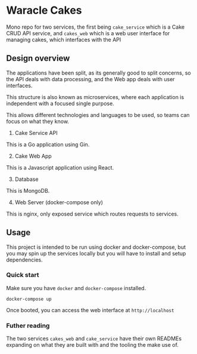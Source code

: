 # Waracle Cakes

Mono repo for two services, the first being `cake_service` which is a Cake CRUD
API service, and `cakes_web` which is a web user interface for managing cakes,
which interfaces with the API

## Design overview

The applications have been split, as its generally good to split concerns, so
the API deals with data processing, and the Web app deals with user interfaces.

This structure is also known as microservices, where each application is independent with a focused single purpose.

This allows different technologies and languages to be used, so teams can focus on what they know.

1. Cake Service API

This is a Go application using Gin.

2. Cake Web App

This is a Javascript application using React.

3. Database

This is MongoDB.

4. Web Server (docker-compose only)

This is nginx, only exposed service which routes requests to services.

## Usage

This project is intended to be run using docker and docker-compose, but you may
spin up the services locally but you will have to install and setup
dependencies.

### Quick start

Make sure you have `docker` and `docker-compose` installed.

```
docker-compose up
```

Once booted, you can access the web interface at `http://localhost`

### Futher reading

The two services `cakes_web` and `cake_service` have their own READMEs
expanding on what they are built with and the tooling the make use of.
